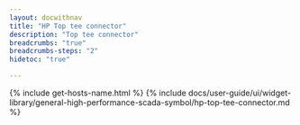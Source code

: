 ```yaml
---
layout: docwithnav
title: "HP Top tee connector"
description: "Top tee connector"
breadcrumbs: "true"
breadcrumbs-steps: "2"
hidetoc: "true"

---
```

{% include get-hosts-name.html %}
{% include docs/user-guide/ui/widget-library/general-high-performance-scada-symbol/hp-top-tee-connector.md %}
